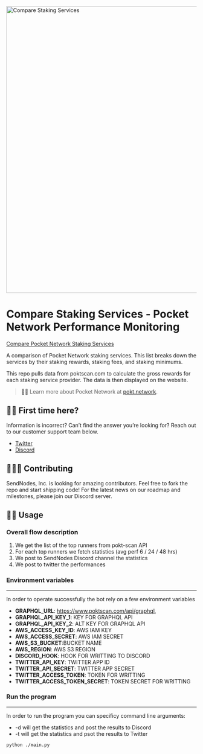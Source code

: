 <img src="https://comparestakingservices.com/logo-dual.svg" width="760" alt="Compare Staking Services" />

# Compare Staking Services - Pocket Network Performance Monitoring

[Compare Pocket Network Staking Services](https://comparestakingservices.com/)

A comparison of Pocket Network staking services. This list breaks down the services by their staking rewards, staking fees, and staking minimums.

This repo pulls data from poktscan.com to calculate the gross rewards for each staking service provider. The data is then displayed on the website.

> 💁‍♀️ Learn more about Pocket Network at [pokt.network](https://pokt.network).

## 🙋‍♀️ First time here?

Information is incorrect? Can’t find the answer you’re looking for? Reach out to our customer support team below.

- [Twitter](https://t.me/CompareStakingServices)
- [Discord](https://discord.gg/TmfYqaXzGb)

## 👩🏻‍💻 Contributing

SendNodes, Inc. is looking for amazing contributors. Feel free to fork the repo and start shipping code! For the latest news on our roadmap and milestones, please join our Discord server.

## 👷‍♀️ Usage

### Overall flow description

1. We get the list of the top runners from pokt-scan API
2. For each top runners we fetch statistics (avg perf 6 / 24 / 48 hrs)
3. We post to SendNodes Discord channel the statistics
4. We post to twitter the performances

### Environment variables

---

In order to operate successfully the bot rely on a few environment variables

- **GRAPHQL_URL**: https://www.poktscan.com/api/graphql,
- **GRAPHQL_API_KEY_1**: KEY FOR GRAPHQL API
- **GRAPHQL_API_KEY_2**: ALT KEY FOR GRAPHQL API
- **AWS_ACCESS_KEY_ID**: AWS IAM KEY
- **AWS_ACCESS_SECRET**: AWS IAM SECRET
- **AWS_S3_BUCKET**:BUCKET NAME
- **AWS_REGION**: AWS S3 REGION
- **DISCORD_HOOK**: HOOK FOR WRITTING TO DISCORD
- **TWITTER_API_KEY**: TWITTER APP ID
- **TWITTER_API_SECRET**: TWITTER APP SECRET
- **TWITTER_ACCESS_TOKEN**: TOKEN FOR WRITTING
- **TWITTER_ACCESS_TOKEN_SECRET**: TOKEN SECRET FOR WRITTING

### Run the program

---

In order to run the program you can specificy command line arguments:

- -d will get the statistics and post the results to Discord
- -t will get the statistics and psot the results to Twitter

```
python ./main.py
```
